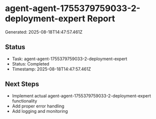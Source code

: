 # agent-agent-1755379759033-2-deployment-expert Report

Generated: 2025-08-18T14:47:57.461Z

## Status
- Task: agent-agent-1755379759033-2-deployment-expert
- Status: Completed
- Timestamp: 2025-08-18T14:47:57.461Z

## Next Steps
- Implement actual agent-agent-1755379759033-2-deployment-expert functionality
- Add proper error handling
- Add logging and monitoring
